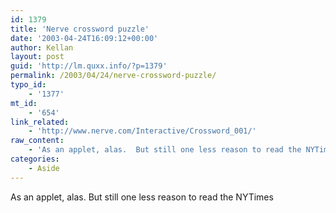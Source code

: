 ```yaml
---
id: 1379
title: 'Nerve crossword puzzle'
date: '2003-04-24T16:09:12+00:00'
author: Kellan
layout: post
guid: 'http://lm.quxx.info/?p=1379'
permalink: /2003/04/24/nerve-crossword-puzzle/
typo_id:
    - '1377'
mt_id:
    - '654'
link_related:
    - 'http://www.nerve.com/Interactive/Crossword_001/'
raw_content:
    - 'As an applet, alas.  But still one less reason to read the NYTimes'
categories:
    - Aside
---
```


As an applet, alas. But still one less reason to read the NYTimes